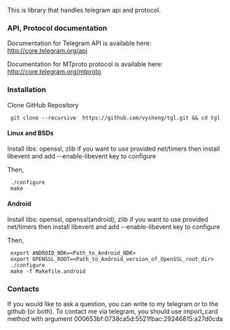 This is library that handles telegram api and protocol.

### API, Protocol documentation

Documentation for Telegram API is available here: http://core.telegram.org/api

Documentation for MTproto protocol is available here: http://core.telegram.org/mtproto

### Installation

Clone GitHub Repository

     git clone --recursive  https://github.com/vysheng/tgl.git && cd tgl

#### Linux and BSDs

Install libs: openssl, zlib
if you want to use provided net/timers then install libevent and add --enable-libevent key to configure

Then,

     ./configure
     make

#### Android
Install libs: openssl, openssl(android), zlib
if you want to use provided net/timers then install libevent and add --enable-libevent key to configure

Then,

     export ANDROID_NDK=<Path_to_Android_NDK>
     export OPENSSL_ROOT=<Path_to_Android_version_of_OpenSSL_root_dir>
     ./configure
     make -f Makefile.android


### Contacts 
If you would like to ask a question, you can write to my telegram or to the github (or both). To contact me via telegram, you should use import_card method with argument 000653bf:0738ca5d:5521fbac:29246815:a27d0cda

